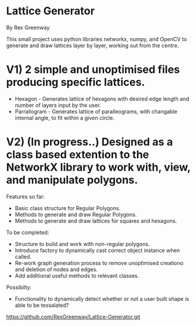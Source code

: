 # Lattice Generator
By Rex Greenway

This small project uses python libraries networkx, numpy, and OpenCV to generate and draw lattices layer by layer, working out from the centre.

# V1) 2 simple and unoptimised files producing specific lattices. 
- Hexagon - Generates lattice of hexagons with desired edge length and number of layers input by the user.
- Parrallogram - Generates lattice of paralleograms, with changable internal angle, to fit within a given circle.

# V2) (In progress..) Designed as a class based extention to the NetworkX library to work with, view, and manipulate polygons.
Features so far:
- Basic class structure for Regular Polygons.
- Methods to generate and draw Regular Polygons.
- Methods to generate and draw lattices for squares and hexagons.

To be completed:
- Structure to build and work with non-regular polygons.
- Introduce factory to dynamically cast correct object instance when called.
- Re-work graph generation process to remove unoptimised creationo and deletion of nodes and edges.
- Add additional useful methods to relevant classes. 

Possibilty:
- Functionality to dynamically detect whether or not a user built shape is able to be tessalated?  

https://github.com/RexGreenway/Lattice-Generator.git
